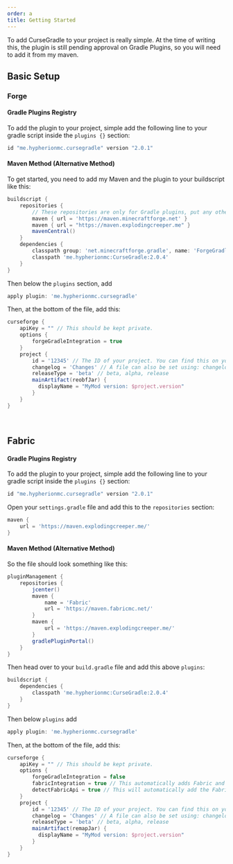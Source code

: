 ```yaml
---
order: a
title: Getting Started
---
```


To add CurseGradle to your project is really simple. At the time of writing this, the plugin is still pending approval on Gradle Plugins, so you will need to add it from my maven.

## Basic Setup
### Forge

#### Gradle Plugins Registry

To add the plugin to your project, simple add the following line to your gradle script inside the `plugins {}` section:

```gradle
id "me.hypherionmc.cursegradle" version "2.0.1"
```

#### Maven Method (Alternative Method)

To get started, you need to add my Maven and the plugin to your buildscript like this:

```gradle
buildscript {
    repositories {
        // These repositories are only for Gradle plugins, put any other repositories in the repository block further below
        maven { url = 'https://maven.minecraftforge.net' }
        maven { url = "https://maven.explodingcreeper.me" }
        mavenCentral()
    }
    dependencies {
        classpath group: 'net.minecraftforge.gradle', name: 'ForgeGradle', version: '5.1.+', changing: true
        classpath 'me.hypherionmc:CurseGradle:2.0.4'
    }
}
```

Then below the `plugins` section, add 
```gradle
apply plugin: 'me.hypherionmc.cursegradle'
```

Then, at the bottom of the file, add this:

```gradle
curseforge {
    apiKey = "" // This should be kept private.
    options {
        forgeGradleIntegration = true
    }
    project {
        id = '12345' // The ID of your project. You can find this on your project Curseforge page
        changelog = 'Changes' // A file can also be set using: changelog = file('changelog.txt')
        releaseType = 'beta' // beta, alpha, release
        mainArtifact(reobfJar) {
          displayName = "MyMod version: $project.version"
        }
    }
}
```

&nbsp;  

## Fabric

#### Gradle Plugins Registry

To add the plugin to your project, simple add the following line to your gradle script inside the `plugins {}` section:

```gradle
id "me.hypherionmc.cursegradle" version "2.0.1"
```

Open your `settings.gradle` file and add this to the `repositories` section:

```gradle
maven {
    url = 'https://maven.explodingcreeper.me/'
}
```

#### Maven Method (Alternative Method)

So the file should look something like this:

```gradle
pluginManagement {
    repositories {
        jcenter()
        maven {
            name = 'Fabric'
            url = 'https://maven.fabricmc.net/'
        }
        maven {
            url = 'https://maven.explodingcreeper.me/'
        }
        gradlePluginPortal()
    }
}
```

Then head over to your `build.gradle` file and add this above `plugins`:

```gradle
buildscript {
    dependencies {
        classpath 'me.hypherionmc:CurseGradle:2.0.4'
    }
}
```

Then below `plugins` add 

```gradle
apply plugin: 'me.hypherionmc.cursegradle'
```

Then, at the bottom of the file, add this:

```gradle
curseforge {
    apiKey = "" // This should be kept private.
    options {
        forgeGradleIntegration = false
        fabricIntegration = true // This automatically adds Fabric and your Minecraft Version as a game version
        detectFabricApi = true // This will automatically add the Fabric API as a required dependency
    }
    project {
        id = '12345' // The ID of your project. You can find this on your project Curseforge page
        changelog = 'Changes' // A file can also be set using: changelog = file('changelog.txt')
        releaseType = 'beta' // beta, alpha, release
        mainArtifact(remapJar) {
          displayName = "MyMod version: $project.version"
        }
    }
}
```
